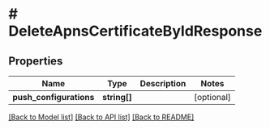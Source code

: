 # # DeleteApnsCertificateByIdResponse

## Properties

Name | Type | Description | Notes
------------ | ------------- | ------------- | -------------
**push_configurations** | **string[]** |  | [optional]

[[Back to Model list]](../../README.md#models) [[Back to API list]](../../README.md#endpoints) [[Back to README]](../../README.md)
